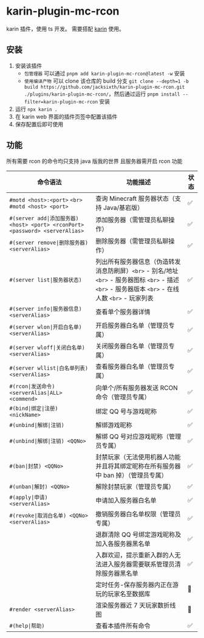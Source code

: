 # karin-plugin-mc-rcon

karin 插件，使用 ts 开发。
需要搭配 [karin](https://karin.fun/) 使用。

## 安装

1. 安装该插件
   - `包管理器` 可以通过 `pnpm add karin-plugin-mc-rcon@latest -w` 安装
   - `使用编译产物` 可以 clone 该仓库的 build 分支 `git clone --depth=1 -b build https://github.com/jacksixth/karin-plugin-mc-rcon.git ./plugins/karin-plugin-mc-rcon/`，然后通过运行 `pnpm install --filter=karin-plugin-mc-rcon` 安装
2. 运行 `npx karin .`
3. 在 karin web 界面的插件页签中配置该插件
4. 保存配置后即可使用

## 功能

所有需要 rcon 的命令均只支持 java 版我的世界 且服务器需开启 rcon 功能

| 命令语法                                                                       | 功能描述                                                                                                                                                         | 状态 |
| ------------------------------------------------------------------------------ | ---------------------------------------------------------------------------------------------------------------------------------------------------------------- | ---- |
| `#motd <host>:<port>` `<br>` `#motd <host> <port>`                       | 查询 Minecraft 服务器状态（支持 Java/基岩版）                                                                                                                    | ✅   |
| `#(server add\|添加服务器) <host> <port> <rconPort> <password> <serverAlias>` | 添加服务器（需管理员私聊操作）                                                                                                                                   | ✅   |
| `#(server remove\|删除服务器) <serverAlias>`                                  | 删除服务器（需管理员私聊操作）                                                                                                                                   | ✅   |
| `#(server list\|服务器状态)`                                                  | 列出所有服务器信息（伪造转发消息防刷屏）`<br>` - 别名/地址 `<br>` - 服务器图标 `<br>` - 描述 `<br>` - 服务器版本 `<br>` - 在线人数 `<br>` - 玩家列表 | ✅   |
| `#(server info\|服务器信息) <serverAlias>`                                    | 查看单个服务器详情                                                                                                                                               | ✅   |
| `#(server wlon\|开启白名单) <serverAlias>`                                    | 开启服务器白名单（管理员专属）                                                                                                                                   | ✅   |
| `#(server wloff\|关闭白名单) <serverAlias>`                                   | 关闭服务器白名单（管理员专属）                                                                                                                                   | ✅   |
| `#(server wllist\|白名单列表) <serverAlias>`                                  | 查看服务器白名单（管理员专属）                                                                                                                                   | ✅   |
| `#(rcon\|发送命令) <serverAlias\|ALL> <commend>`                               | 向单个/所有服务器发送 RCON 命令（管理员专属）                                                                                                                    | ✅   |
| `#(bind\|绑定\|注册) <nickName>`                                               | 绑定 QQ 号与游戏昵称                                                                                                                                             | ✅   |
| `#(unbind\|解绑\|注销)`                                                        | 解绑游戏昵称                                                                                                                                                     | ✅   |
| `#(unbind\|解绑\|注销) <QQNo>`                                                 | 解绑 QQ 号对应游戏昵称（管理员专属）                                                                                                                             | ✅   |
| `#(ban\|封禁) <QQNo>`                                                         | 封禁玩家（无法使用机器人功能并且将其绑定昵称在所有服务器中 ban 掉）（管理员专属）                                                                                | ✅   |
| `#(unban\|解封) <QQNo>`                                                       | 解除封禁玩家（管理员专属）                                                                                                                                       | ✅   |
| `#(apply\|申请) <serverAlias>`                                                | 申请加入服务器白名单                                                                                                                                             | ✅   |
| `#(revoke\|取消白名单) <QQNo> <serverAlias>`                                  | 撤销服务器白名单权限（管理员专属）                                                                                                                               | ✅   |
|                                                                                | 退群清除 QQ 号绑定游戏昵称及加入各服务器黑名单                                                                                                                   | ✅   |
|                                                                                | 入群欢迎，提示重新入群的人无法进入服务器需要联系管理员清除服务器黑名单                                                                                           | ✅   |
|                                                                                | 定时任务-保存服务器内正在游玩的玩家名至数据库                                                                                                                    | 🚧   |
| `#render <serverAlias>`                                                      | 渲染服务器近 7 天玩家数折线图                                                                                                                                    | 🚧   |
| `#(help\|帮助)`                                                               | 查看本插件所有命令                                                                                                                                               | ✅   |
